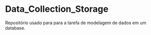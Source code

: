 # Data_Collection_Storage
Repositório usado para para a tarefa de modelagem de dados em um database.
